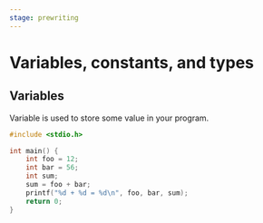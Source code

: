 ```yaml
---
stage: prewriting
---
```


# Variables, constants, and types

## Variables

Variable is used to store some value in your program.

```c
#include <stdio.h>

int main() {
    int foo = 12;
    int bar = 56;
    int sum;
    sum = foo + bar;
    printf("%d + %d = %d\n", foo, bar, sum);
    return 0;
}
```
